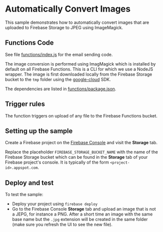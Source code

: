 # Automatically Convert Images

This sample demonstrates how to automatically convert images that are uploaded to Firebase Storage to JPEG using ImageMagick.


## Functions Code

See file [functions/index.js](functions/index.js) for the email sending code.

The image conversion is performed using ImagMagick which is installed by default on all Firebase Functions. This is a CLI for which we use a NodeJS wrapper. The image is first downloaded locally from the Firebase Storage bucket to the `tmp` folder using the [google-cloud](https://github.com/GoogleCloudPlatform/google-cloud-node) SDK.

The dependencies are listed in [functions/package.json](functions/package.json).


## Trigger rules

The function triggers on upload of any file to the Firebase Functions bucket.


## Setting up the sample

Create a Firebase project on the [Firebase Console](https://console.firebase.google.com) and visit the **Storage** tab.

Replace the placeholder `FIREBASE_STORAGE_BUCKET_NAME` with the name of the Firebase Storage bucket which can be found in the **Storage** tab of your Firebase project's console. It is typically of the form `<project-id>.appspot.com`.


## Deploy and test

To test the sample:

 - Deploy your project using `firebase deploy`
 - Go to the Firebase Console **Storage** tab and upload an image that is not a JEPG, for instance a PNG. After a short time an image with the same base name but the `.jpg` extension will be created in the same folder (make sure you refresh the UI to see the new file).
